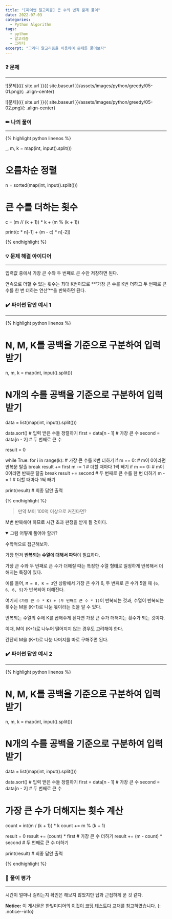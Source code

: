 ```yaml
---
title: "[파이썬 알고리즘] 큰 수의 법칙 문제 풀이"
date: 2022-07-03
categories:
  - Python Algorithm
tags:
  - python
  - 알고리즘
  - 그리디
excerpt: "그리디 알고리즘을 이용하여 문제를 풀어보자"
---
```


### ❓ 문제

---

![문제]({{ site.url }}{{ site.baseurl }}/assets/images/python/greedy/05-01.png){: .align-center}

![문제]({{ site.url }}{{ site.baseurl }}/assets/images/python/greedy/05-02.png){: .align-center}


### ✏ 나의 풀이

---

{% highlight python linenos %}

_, m, k = map(int, input().split())
# 오름차순 정렬
n = sorted(map(int, input().split()))

# 큰 수를 더하는 횟수
c = (m // (k + 1)) * k + (m % (k + 1))

print(c * n[-1] + (m - c) * n[-2])

{% endhighlight %}


### 💡 문제 해결 아이디어

---

입력값 중에서 가장 큰 수와 두 번째로 큰 수만 저장하면 된다.

연속으로 더할 수 있는 횟수는 최대 K번이므로 **‘가장 큰 수를 K번 더하고 두 번째로 큰 수를 한 번 더하는 연산’**을 반복하면 된다.


### ✔️ 파이썬 답안 예시 1

---

{% highlight python linenos %}

# N, M, K를 공백을 기준으로 구분하여 입력 받기
n, m, k = map(int, input().split())
# N개의 수를 공백을 기준으로 구분하여 입력 받기
data = list(map(int, input().split()))

data.sort() # 입력 받은 수들 정렬하기
first = data[n - 1] # 가장 큰 수
second = data[n - 2] # 두 번째로 큰 수

result = 0

while True:
  for i in range(k): # 가장 큰 수를 K번 더하기
    if m == 0: # m이 0이라면 반복문 탈출
      break
    result += first
    m -= 1 # 더할 때마다 1씩 빼기
  if m == 0: # m이 0이라면 반복문 탈출
    break
  result += second # 두 번째로 큰 수를 한 번 더하기
  m -= 1 # 더할 때마다 1씩 빼기

print(result) # 최종 답안 출력

{% endhighlight %}

> 만약 M이 100억 이상으로 커진다면?

M번 반복해야 하므로 시간 초과 판정을 받게 될 것이다.

<details open>
<summary>그럼 어떻게 풀어야 할까?</summary>
<div markdown="1">

수학적으로 접근해보자.

가장 먼저 **반복되는 수열에 대해서 파악**이 필요하다.

가장 큰 수와 두 번째로 큰 수가 더해질 때는 특정한 수열 형태로 일정하게 반복해서 더해지는 특징이 있다.

예를 들어, `M = 8, K = 3`인 상황에서 가장 큰 수가 6, 두 번째로 큰 수가 5일 때 `{6, 6, 6, 5}`가 반복되어 더해진다.

여기서 `(가장 큰 수 * K) + (두 번째로 큰 수 * 1)`이 반복되는 것과, 수열이 반복되는 횟수는 M을 (K+1)로 나눈 몫이라는 것을 알 수 있다.

반복되는 수열의 수에 K를 곱해주게 된다면 가장 큰 수가 더해지는 횟수가 되는 것이다.

이때, M이 (K+1)로 나누어 떨어지지 않는 경우도 고려해야 한다.

간단히 M을 (K+1)로 나눈 나머지를 따로 구해주면 된다.

</div>
</details>


### ✔️ 파이썬 답안 예시 2

---

{% highlight python linenos %}

# N, M, K를 공백을 기준으로 구분하여 입력 받기
n, m, k = map(int, input().split())
# N개의 수를 공백을 기준으로 구분하여 입력 받기
data = list(map(int, input().split()))

data.sort() # 입력 받은 수들 정렬하기
first = data[n - 1] # 가장 큰 수
second = data[n - 2] # 두 번째로 큰 수

# 가장 큰 수가 더해지는 횟수 계산
count = int(m / (k + 1)) * k
count += m % (k + 1)

result = 0
result += (count) * first # 가장 큰 수 더하기
result += (m - count) * second # 두 번째로 큰 수 더하기

print(result) # 최종 답안 출력

{% endhighlight %}

### 💬 풀이 평가

---

시간이 얼마나 걸리는지 확인은 해보지 않았지만 답과 근접하게 푼 것 같다.


**Notice:** 이 게시물은 한빛미디어의 [이것이 코딩 테스트다](https://book.naver.com/bookdb/book_detail.nhn?bid=16439154) 교재를 참고하였습니다.
{: .notice--info}